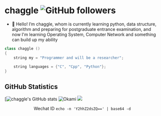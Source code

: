 # chaggle <img alt="GitHub followers" src="https://img.shields.io/github/followers/chaggle?style=social" />

- 👻 Hello! I’m chaggle, whom is currently learning python, data structure, algorithm and preparing for postgraduate entrance examination, and now I'm learning Operating System, Computer Network and something can build up my ability 

```cpp
class chaggle ()
{
    string my = "Programmer and will be a researcher";
 
    string languages = {"C", "Cpp", "Python"};
}
```



## **GitHub Statistics**

[![chaggle's GitHub stats](https://github-readme-stats.vercel.app/api?username=chaggle&show_icons=true&theme=tokyonight) ![Okami](https://github-readme-stats.vercel.app/api/top-langs/?username=chaggle&hide=html&layout=compact&theme=radical)
![](https://github-profile-summary-cards.vercel.app/api/cards/profile-details?username=chaggle&theme=monokai)

<p align="center">
	<p align="center">Wechat ID <code>echo -n 'Y2hhZ2dsZQ==' | base64 -d</code></p>
</p>

